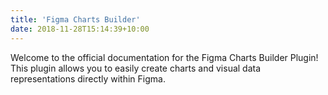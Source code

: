 ```yaml
---
title: 'Figma Charts Builder'
date: 2018-11-28T15:14:39+10:00
---
```


Welcome to the official documentation for the Figma Charts Builder Plugin! This plugin allows you to easily create charts and visual data representations directly within Figma.
